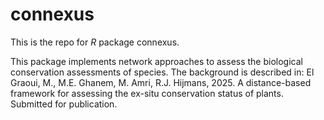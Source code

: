 # connexus 

This is the repo for *R* package connexus. 

This package implements network approaches to assess the biological conservation assessments of species. The background is described in: El Graoui, M., M.E. Ghanem, M. Amri, R.J. Hijmans, 2025. A distance-based framework for assessing the ex-situ conservation status of plants. Submitted for publication. 

